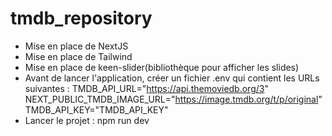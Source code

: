 # tmdb_repository
- Mise en place de NextJS
- Mise en place de Tailwind
- Mise en place de keen-slider(bibliothèque pour afficher les slides)
- Avant de lancer l'application, créer un fichier .env qui contient les URLs suivantes :
	TMDB_API_URL="https://api.themoviedb.org/3"
	NEXT_PUBLIC_TMDB_IMAGE_URL="https://image.tmdb.org/t/p/original"
	TMDB_API_KEY="TMDB_API_KEY"
- Lancer le projet : npm run dev
